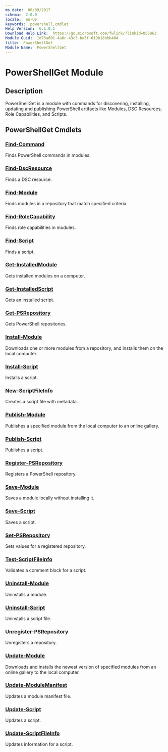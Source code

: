 ```yaml
---
ms.date:  06/09/2017
schema:  2.0.0
locale:  en-US
keywords:  powershell,cmdlet
Help Version:  6.1.0.1
Download Help Link:  https://go.microsoft.com/fwlink/?linkid=855963
Module Guid:  1d73a601-4a6c-43c5-ba3f-619b18bbb404
title:  PowerShellGet
Module Name:  PowerShellGet
---
```

# PowerShellGet Module

## Description

PowerShellGet is a module with commands for discovering, installing, updating and publishing
PowerShell artifacts like Modules, DSC Resources, Role Capabilities, and Scripts.

## PowerShellGet Cmdlets

### [Find-Command](Find-Command.md)

Finds PowerShell commands in modules.

### [Find-DscResource](Find-DscResource.md)

Finds a DSC resource.

### [Find-Module](Find-Module.md)

Finds modules in a repository that match specified criteria.

### [Find-RoleCapability](Find-RoleCapability.md)

Finds role capabilities in modules.

### [Find-Script](Find-Script.md)

Finds a script.

### [Get-InstalledModule](Get-InstalledModule.md)

Gets installed modules on a computer.

### [Get-InstalledScript](Get-InstalledScript.md)

Gets an installed script.

### [Get-PSRepository](Get-PSRepository.md)

Gets PowerShell repositories.

### [Install-Module](Install-Module.md)

Downloads one or more modules from a repository, and installs them on the local computer.

### [Install-Script](Install-Script.md)

Installs a script.

### [New-ScriptFileInfo](New-ScriptFileInfo.md)

Creates a script file with metadata.

### [Publish-Module](Publish-Module.md)

Publishes a specified module from the local computer to an online gallery.

### [Publish-Script](Publish-Script.md)

Publishes a script.

### [Register-PSRepository](Register-PSRepository.md)

Registers a PowerShell repository.

### [Save-Module](Save-Module.md)

Saves a module locally without installing it.

### [Save-Script](Save-Script.md)

Saves a script.

### [Set-PSRepository](Set-PSRepository.md)

Sets values for a registered repository.

### [Test-ScriptFileInfo](Test-ScriptFileInfo.md)

Validates a comment block for a script.

### [Uninstall-Module](Uninstall-Module.md)

Uninstalls a module.

### [Uninstall-Script](Uninstall-Script.md)

Uninstalls a script file.

### [Unregister-PSRepository](Unregister-PSRepository.md)

Unregisters a repository.

### [Update-Module](Update-Module.md)

Downloads and installs the newest version of specified modules from an online gallery to the local
computer.

### [Update-ModuleManifest](Update-ModuleManifest.md)

Updates a module manifest file.

### [Update-Script](Update-Script.md)

Updates a script.

### [Update-ScriptFileInfo](Update-ScriptFileInfo.md)

Updates information for a script.